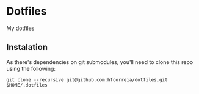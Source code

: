 # Dotfiles
My dotfiles 

## Instalation
As there's dependencies on git submodules, you'll need to clone this repo using the following:
```
git clone --recursive git@github.com:hfcorreia/dotfiles.git $HOME/.dotfiles
```
